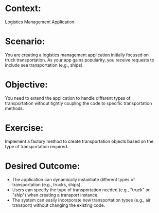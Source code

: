 # Context: 
Logistics Management Application

# Scenario:
You are creating a logistics management application initially focused on truck transportation. As your app gains popularity, you receive requests to include sea transportation (e.g., ships).

# Objective:
You need to extend the application to handle different types of transportation without tightly coupling the code to specific transportation methods.

# Exercise:
Implement a factory method to create transportation objects based on the type of transportation required.

# Desired Outcome:
- The application can dynamically instantiate different types of transportation (e.g., trucks, ships).
- Users can specify the type of transportation needed (e.g., "truck" or "ship") when creating a transport instance.
- The system can easily incorporate new transportation types (e.g., air transport) without changing the existing code.